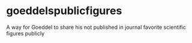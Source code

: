 # goeddelspublicfigures
A way for Goeddel to share his not published in journal favorite scientific figures publicly
